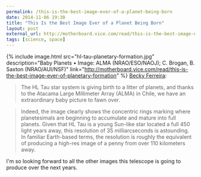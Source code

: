 ```yaml
---
permalink: /this-is-the-best-image-ever-of-a-planet-being-born
date: 2014-11-06 19:30
title: "This Is the Best Image Ever of a Planet Being Born"
layout: post
external_url: http://motherboard.vice.com/read/this-is-the-best-image-ever-of-planetary-formation
tags: [science, space]
---
```

{% include image.html src="hl-tau-planetary-formation.jpg" description="Baby Planets • Image: ALMA (NRAO/ESO/NAOJ); C. Brogan, B. Saxton (NRAO/AUI/NSF)" link="http://motherboard.vice.com/read/this-is-the-best-image-ever-of-planetary-formation" %}
[Becky Ferreira](http://motherboard.vice.com/read/this-is-the-best-image-ever-of-planetary-formation):

>The HL Tau star system is giving birth to a litter of planets, and thanks to the Atacama Large Millimeter Array (ALMA) in Chile, we have an extraordinary baby picture to fawn over.

>Indeed, the image clearly shows the concentric rings marking where planetesimals are beginning to accumulate and mature into full planets. Given that HL Tau is a young Sun-like star located a full 450 light years away, this resolution of 35 milliarcseconds is astounding. In familiar Earth-based terms, the resolution is roughly the equivalent of producing a high-res image of a penny from over 110 kilometers away.

I'm so looking forward to all the other images this telescope is going to produce over the next years.
